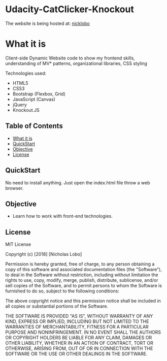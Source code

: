 # Udacity-CatClicker-Knockout

The website is being hosted at: [nicklobo](http://nicklobo.com.br/catclicker-knockout/index.html)

# What it is
Client-side Dynamic Website code to show my frontend skills, understanding of MV* patterns, organizational libraries, CSS styling


Technologies used:
- HTML5 
- CSS3
- Bootstrap (Flexbox, Grid)
- JavaScript (Canvas)
- jQuery
- Knockout.JS

## Table of Contents
- [What it is](https://github.com/nicholasinatel/cat-clicker-knockout/#what-it-is)
- [QuickStart](https://github.com/nicholasinatel/cat-clicker-knockout/#quickstart)
- [Objective](https://github.com/nicholasinatel/cat-clicker-knockout/#objective)
- [License](https://github.com/nicholasinatel/cat-clicker-knockout/#license)

## QuickStart
No need to install anything. Just open the index.html file throw a web browser.

## Objective
- Learn how to work with front-end technologies.

## License
MIT License

Copyright (c) [2018] [Nicholas Lobo]

Permission is hereby granted, free of charge, to any person obtaining a copy
of this software and associated documentation files (the "Software"), to deal
in the Software without restriction, including without limitation the rights
to use, copy, modify, merge, publish, distribute, sublicense, and/or sell
copies of the Software, and to permit persons to whom the Software is
furnished to do so, subject to the following conditions:

The above copyright notice and this permission notice shall be included in all
copies or substantial portions of the Software.

THE SOFTWARE IS PROVIDED "AS IS", WITHOUT WARRANTY OF ANY KIND, EXPRESS OR
IMPLIED, INCLUDING BUT NOT LIMITED TO THE WARRANTIES OF MERCHANTABILITY,
FITNESS FOR A PARTICULAR PURPOSE AND NONINFRINGEMENT. IN NO EVENT SHALL THE
AUTHORS OR COPYRIGHT HOLDERS BE LIABLE FOR ANY CLAIM, DAMAGES OR OTHER
LIABILITY, WHETHER IN AN ACTION OF CONTRACT, TORT OR OTHERWISE, ARISING FROM,
OUT OF OR IN CONNECTION WITH THE SOFTWARE OR THE USE OR OTHER DEALINGS IN THE
SOFTWARE.
